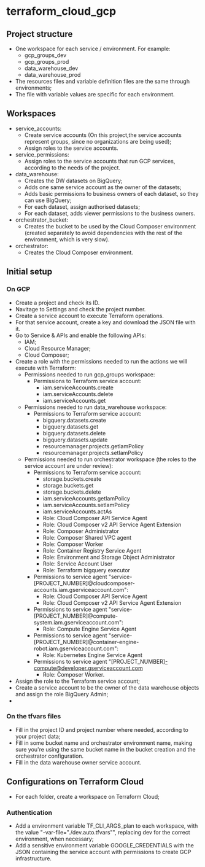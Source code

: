 # terraform_cloud_gcp

## Project structure

- One workspace for each service / environment. For example:
  - gcp_groups_dev
  - gcp_groups_prod
  - data_warehouse_dev
  - data_warehouse_prod
- The resources files and variable definition files are the same through environments;
- The file with variable values are specific for each environment.

## Workspaces
- service_accounts:
  - Create service accounts (On this project,the service accounts represent groups, since no organizations are being used);
  - Assign roles to the service accounts.
- service_permissions:
  - Assign roles to the service accounts that run GCP services, according to the needs of the project.
- data_warehouse:
  - Creates the DW datasets on BigQuery;
  - Adds one same service account as the owner of the datasets;
  - Adds basic permissions to business owners of each dataset, so they can use BigQuery;
  - For each dataset, assign authorised datasets;
  - For each dataset, adds viewer permissions to the business owners.
- orchestrator_bucket:
  - Creates the bucket to be used by the Cloud Composer environment (created separately to avoid dependencies with the rest of the environment, which is very slow).
- orchestrator:
  - Creates the Cloud Composer environment.

## Initial setup

### On GCP
- Create a project and check its ID.
- Navitage to Settings and check the project number.
- Create a service account to execute Terraform operations. 
- For that service account, create a key and download the JSON file with it.
- Go to Service & APIs and enable the following APIs:
  - IAM;
  - Cloud Resource Manager;
  - Cloud Composer;
- Create a role with the permissions needed to run the actions we will execute with Terraform:
  - Permissions needed to run gcp_groups workspace:
    - Permissions to Terraform service account:
      - iam.serviceAccounts.create
      - iam.serviceAccounts.delete
      - iam.serviceAccounts.get
  - Permissions needed to run data_warehouse workspace:
    - Permissions to Terraform service account:
      - bigquery.datasets.create
      - bigquery.datasets.get
      - bigquery.datasets.delete
      - bigquery.datasets.update
      - resourcemanager.projects.getIamPolicy
      - resourcemanager.projects.setIamPolicy
  - Permissions needed to run orchestrator workspace (the roles to the service account are under review):
    - Permissions to Terraform service account:
      - storage.buckets.create
      - storage.buckets.get
      - storage.buckets.delete
      - iam.serviceAccounts.getIamPolicy
      - iam.serviceAccounts.setIamPolicy
      - iam.serviceAccounts.actAs
      - Role: Cloud Composer API Service Agent
      - Role: Cloud Composer v2 API Service Agent Extension
      - Role: Composer Administrator
      - Role: Composer Shared VPC agent
      - Role: Composer Worker
      - Role: Container Registry Service Agent
      - Role: Environment and Storage Object Administrator
      - Role: Service Account User
      - Role: Terraform bigquery executor
    - Permissions to service agent "service-[PROJECT_NUMBER]@cloudcomposer-accounts.iam.gserviceaccount.com":
      - Role: Cloud Composer API Service Agent
      - Role: Cloud Composer v2 API Service Agent Extension
    - Permissions to service agent "service-[PROJECT_NUMBER]@compute-system.iam.gserviceaccount.com":
      - Role: Compute Engine Service Agent
    - Permissions to service agent "service-[PROJECT_NUMBER]@container-engine-robot.iam.gserviceaccount.com":
      - Role: Kubernetes Engine Service Agent
    - Permissions to service agent "[PROJECT_NUMBER]-compute@developer.gserviceaccount.com
      - Role: Composer Worker.
- Assign the role to the Terraform service account;
- Create a service account to be the owner of the data warehouse objects and assign the role BigQuery Admin;
- 

### On the tfvars files
- Fill in the project ID and project number where needed, according to your project data;
- Fill in some bucket name and orchestrator environment name, making sure you're using the same bucket name in the bucket creation and the orchestrator configuration.
- Fill in the data warehouse owner service account.


## Configurations on Terraform Cloud

- For each folder, create a workspace on Terraform Cloud;

### Authentication
- Add a environment variable TF_CLI_ARGS_plan to each workspace, with the value "-var-file="./dev.auto.tfvars"", replacing dev for the correct environment, when necessary;
- Add a sensitive environment variable GOOGLE_CREDENTIALS with the JSON containing the service account with permissions to create GCP infrastructure.